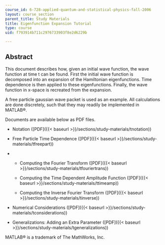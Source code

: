 ```yaml
---
course_id: 6-728-applied-quantum-and-statistical-physics-fall-2006
layout: course_section
parent_title: Study Materials
title: Eigenfunction Expansion Tutorial
type: course
uid: f793914b711c2976733903f8e2d6229b

---
```


Abstract
--------

This document describes how, given an initial wave function, the wave function at time t can be found. First the initial wave function is decomposed into an expansion of the Hamiltonian eigenfunctions. Time dependence is then applied to these eigenfunctions. Finally, the wave function in x-space is recreated from the expansion.

A free particle gaussian wave packet is used as an example. All calculations are done discretely, such that they may readily be implemented in MATLAB®.

Documents are available below as PDF files.

*   Notation ([PDF]({{< baseurl >}}/sections/study-materials/tnotation))

*   Free Particle Time Dependence ([PDF]({{< baseurl >}}/sections/study-materials/tfreepart))
*   *   Computing the Fourier Transform ([PDF]({{< baseurl >}}/sections/study-materials/tfouriertrans))
    
    *   Computing the Time Dependent Amplitude Function ([PDF]({{< baseurl >}}/sections/study-materials/ttimeamp))
    
    *   Computing the Inverse Fourier Transform ([PDF]({{< baseurl >}}/sections/study-materials/tinverse))
    
*   Numerical Considerations ([PDF]({{< baseurl >}}/sections/study-materials/tconsiderations))

*   Generalizations: Adding an Extra Parameter ([PDF]({{< baseurl >}}/sections/study-materials/tgeneralizations))

MATLAB® is a trademark of The MathWorks, Inc.